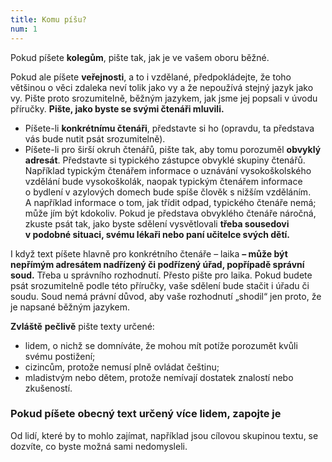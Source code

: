 ```yaml
---
title: Komu píšu?
num: 1
---
```

Pokud píšete **kolegům**, pište tak, jak je ve vašem oboru běžné.

Pokud ale píšete **veřejnosti**, a to i vzdělané, předpokládejte, že toho většinou o věci zdaleka neví tolik jako vy a že nepoužívá stejný jazyk jako vy. Pište proto srozumitelně, běžným jazykem, jak jsme jej popsali v úvodu příručky. **Pište, jako byste se svými čtenáři mluvili.**

* Píšete-li **konkrétnímu čtenáři**, představte si ho (opravdu, ta představa vás bude nutit psát srozumitelně).
* Píšete-li pro širší okruh čtenářů, pište tak, aby tomu porozuměl **obvyklý adresát**. Představte si typického zástupce obvyklé skupiny čtenářů. Například typickým čtenářem informace o uznávání vysokoškolského vzdělání bude vysokoškolák, naopak typickým čtenářem informace o bydlení v azylových domech bude spíše člověk s nižším vzděláním. A například informace o tom, jak třídit odpad, typického čtenáře nemá; může jím být kdokoliv. Pokud je představa obvyklého čtenáře náročná, zkuste psát tak, jako byste sdělení vysvětlovali **třeba sousedovi v podobné situaci, svému lékaři nebo paní učitelce svých dětí.**

I když text píšete hlavně pro konkrétního čtenáře – laika **– může být nepřímým adresátem nadřízený či podřízený úřad, popřípadě správní soud.** Třeba u správního rozhodnutí. Přesto pište pro laika. Pokud budete psát srozumitelně podle této příručky, vaše sdělení bude stačit i úřadu či soudu. Soud nemá právní důvod, aby vaše rozhodnutí „shodil“ jen proto, že je napsané běžným jazykem.

**Zvláště** **pečlivě** pište texty určené:

* lidem, o nichž se domníváte, že mohou mít potíže porozumět kvůli svému postižení;
* cizincům, protože nemusí plně ovládat češtinu;
* mladistvým nebo dětem, protože nemívají dostatek znalostí nebo zkušeností.

### P﻿okud píšete obecný text určený více lidem, zapojte je

Od lidí, které by to mohlo zajímat, například jsou cílovou skupinou textu, se dozvíte, co byste možná sami nedomysleli.[](<>)[](<>)[](<>)